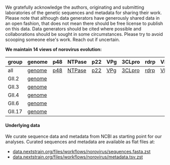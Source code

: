 We gratefully acknowledge the authors, originating and submitting laboratories of the genetic sequences and metadata for sharing their work. Please note that although data generators have generously shared data in an open fashion, that does not mean there should be free license to publish on this data. Data generators should be cited where possible and collaborations should be sought in some circumstances. Please try to avoid scooping someone else's work. Reach out if uncertain.

**We maintain 14 views of norovirus evolution:**

| group | genome | p48 | NTPase | p22 | VPg | 3CLpro | rdrp | VP1 | VP2 |
|:--|:--|:--|:--|:--|:--|:--|:--|:--|:--|
| all | [genome](https://nextstrain.org/staging/norovirus/all/genome) | [p48](https://nextstrain.org/staging/norovirus/all/p48) | [NTPase](https://nextstrain.org/staging/norovirus/all/NTPase) | [p22](https://nextstrain.org/staging/norovirus/all/p22) | [VPg](https://nextstrain.org/staging/norovirus/all/VPg) | [3CLpro](https://nextstrain.org/staging/norovirus/all/3CLpro) | [rdrp](https://nextstrain.org/staging/norovirus/all/rdrp) | [VP1](https://nextstrain.org/staging/norovirus/all/VP1) | [VP2](https://nextstrain.org/staging/norovirus/all/VP2) |
| GII.2 | [genome](https://nextstrain.org/staging/norovirus/GII.2/genome) | | | | | | | | |
| GII.3 | [genome](https://nextstrain.org/staging/norovirus/GII.3/genome) | | | | | | | | |
| GII.4 | [genome](https://nextstrain.org/staging/norovirus/GII.4/genome) | | | | | | | | |
| GII.6 | [genome](https://nextstrain.org/staging/norovirus/GII.6/genome) | | | | | | | | |
| GII.17 | [genome](https://nextstrain.org/staging/norovirus/GII.17/genome) | | | | | | | | |


#### Underlying data

We curate sequence data and metadata from NCBI as starting point for our analyses. Curated sequences and metadata are available as flat files at:

* [data.nextstrain.org/files/workflows/norovirus/sequences.fasta.zst](https://data.nextstrain.org/files/workflows/norovirus/sequences.fasta.zst)
* [data.nextstrain.org/files/workflows/norovirus/metadata.tsv.zst](https://data.nextstrain.org/files/workflows/norovirus/metadata.tsv.zst)
